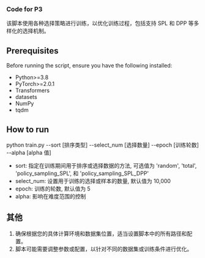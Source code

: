 ### Code for P3
该脚本使用各种选择策略进行训练，以优化训练过程，包括支持 SPL 和 DPP 等多样化的选择机制。

## Prerequisites
Before running the script, ensure you have the following installed:
- Python>=3.8
- PyTorch>=2.0.1
- Transformers
- datasets
- NumPy
- tqdm

## How to run 
python train.py --sort [排序类型] --select_num [选择数量] --epoch [训练轮数] --alpha [alpha 值]

- sort: 指定在训练期间用于排序或选择数据的方法, 可选值为 'random', 'total', 'policy_sampling_SPL', 和 'policy_sampling_SPL_DPP'
- select_num: 设置用于训练的选择或样本的数量, 默认值为 10,000
- epoch: 训练的轮数, 默认值为 5
- alpha: 影响在难度范围的控制

## 其他
1. 确保根据您的具体计算环境和数据集位置，适当设置脚本中的所有路径和配置。
2. 脚本可能需要调整参数或配置，以针对不同的数据集或训练条件进行优化。
